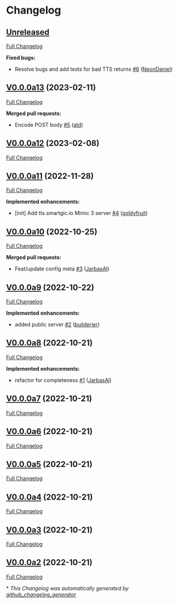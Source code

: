 # Changelog

## [Unreleased](https://github.com/OpenVoiceOS/ovos-tts-plugin-mimic3-server/tree/HEAD)

[Full Changelog](https://github.com/OpenVoiceOS/ovos-tts-plugin-mimic3-server/compare/V0.0.0a13...HEAD)

**Fixed bugs:**

- Resolve bugs and add tests for bad TTS returns [\#6](https://github.com/OpenVoiceOS/ovos-tts-plugin-mimic3-server/pull/6) ([NeonDaniel](https://github.com/NeonDaniel))

## [V0.0.0a13](https://github.com/OpenVoiceOS/ovos-tts-plugin-mimic3-server/tree/V0.0.0a13) (2023-02-11)

[Full Changelog](https://github.com/OpenVoiceOS/ovos-tts-plugin-mimic3-server/compare/V0.0.0a12...V0.0.0a13)

**Merged pull requests:**

- Encode POST body [\#5](https://github.com/OpenVoiceOS/ovos-tts-plugin-mimic3-server/pull/5) ([atd](https://github.com/atd))

## [V0.0.0a12](https://github.com/OpenVoiceOS/ovos-tts-plugin-mimic3-server/tree/V0.0.0a12) (2023-02-08)

[Full Changelog](https://github.com/OpenVoiceOS/ovos-tts-plugin-mimic3-server/compare/V0.0.0a11...V0.0.0a12)

## [V0.0.0a11](https://github.com/OpenVoiceOS/ovos-tts-plugin-mimic3-server/tree/V0.0.0a11) (2022-11-28)

[Full Changelog](https://github.com/OpenVoiceOS/ovos-tts-plugin-mimic3-server/compare/V0.0.0a10...V0.0.0a11)

**Implemented enhancements:**

- \[init\] Add tts.smartgic.io Mimic 3 server [\#4](https://github.com/OpenVoiceOS/ovos-tts-plugin-mimic3-server/pull/4) ([goldyfruit](https://github.com/goldyfruit))

## [V0.0.0a10](https://github.com/OpenVoiceOS/ovos-tts-plugin-mimic3-server/tree/V0.0.0a10) (2022-10-25)

[Full Changelog](https://github.com/OpenVoiceOS/ovos-tts-plugin-mimic3-server/compare/V0.0.0a9...V0.0.0a10)

**Merged pull requests:**

- Feat/update config meta [\#3](https://github.com/OpenVoiceOS/ovos-tts-plugin-mimic3-server/pull/3) ([JarbasAl](https://github.com/JarbasAl))

## [V0.0.0a9](https://github.com/OpenVoiceOS/ovos-tts-plugin-mimic3-server/tree/V0.0.0a9) (2022-10-22)

[Full Changelog](https://github.com/OpenVoiceOS/ovos-tts-plugin-mimic3-server/compare/V0.0.0a8...V0.0.0a9)

**Implemented enhancements:**

- added public server [\#2](https://github.com/OpenVoiceOS/ovos-tts-plugin-mimic3-server/pull/2) ([builderjer](https://github.com/builderjer))

## [V0.0.0a8](https://github.com/OpenVoiceOS/ovos-tts-plugin-mimic3-server/tree/V0.0.0a8) (2022-10-21)

[Full Changelog](https://github.com/OpenVoiceOS/ovos-tts-plugin-mimic3-server/compare/V0.0.0a7...V0.0.0a8)

**Implemented enhancements:**

- refactor for completeness [\#1](https://github.com/OpenVoiceOS/ovos-tts-plugin-mimic3-server/pull/1) ([JarbasAl](https://github.com/JarbasAl))

## [V0.0.0a7](https://github.com/OpenVoiceOS/ovos-tts-plugin-mimic3-server/tree/V0.0.0a7) (2022-10-21)

[Full Changelog](https://github.com/OpenVoiceOS/ovos-tts-plugin-mimic3-server/compare/V0.0.0a6...V0.0.0a7)

## [V0.0.0a6](https://github.com/OpenVoiceOS/ovos-tts-plugin-mimic3-server/tree/V0.0.0a6) (2022-10-21)

[Full Changelog](https://github.com/OpenVoiceOS/ovos-tts-plugin-mimic3-server/compare/V0.0.0a5...V0.0.0a6)

## [V0.0.0a5](https://github.com/OpenVoiceOS/ovos-tts-plugin-mimic3-server/tree/V0.0.0a5) (2022-10-21)

[Full Changelog](https://github.com/OpenVoiceOS/ovos-tts-plugin-mimic3-server/compare/V0.0.0a4...V0.0.0a5)

## [V0.0.0a4](https://github.com/OpenVoiceOS/ovos-tts-plugin-mimic3-server/tree/V0.0.0a4) (2022-10-21)

[Full Changelog](https://github.com/OpenVoiceOS/ovos-tts-plugin-mimic3-server/compare/V0.0.0a3...V0.0.0a4)

## [V0.0.0a3](https://github.com/OpenVoiceOS/ovos-tts-plugin-mimic3-server/tree/V0.0.0a3) (2022-10-21)

[Full Changelog](https://github.com/OpenVoiceOS/ovos-tts-plugin-mimic3-server/compare/V0.0.0a2...V0.0.0a3)

## [V0.0.0a2](https://github.com/OpenVoiceOS/ovos-tts-plugin-mimic3-server/tree/V0.0.0a2) (2022-10-21)

[Full Changelog](https://github.com/OpenVoiceOS/ovos-tts-plugin-mimic3-server/compare/7d9bae8a3c3de19cd757699583fec3565adb665e...V0.0.0a2)



\* *This Changelog was automatically generated by [github_changelog_generator](https://github.com/github-changelog-generator/github-changelog-generator)*
